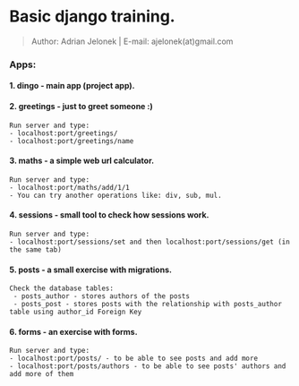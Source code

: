 # Basic django training.
>Author: Adrian Jelonek |  E-mail: ajelonek(at)gmail.com

### Apps:
#### 1. dingo - main app (project app).
#### 2. greetings - just to greet someone :)  
    Run server and type:
    - localhost:port/greetings/
    - localhost:port/greetings/name
#### 3. maths - a simple web url calculator.  
    Run server and type:
    - localhost:port/maths/add/1/1 
    - You can try another operations like: div, sub, mul. 
#### 4. sessions - small tool to check how sessions work.  
    Run server and type:
    - localhost:port/sessions/set and then localhost:port/sessions/get (in the same tab)  
#### 5. posts - a small exercise with migrations.  
    Check the database tables:
     - posts_author - stores authors of the posts
     - posts_post - stores posts with the relationship with posts_author table using author_id Foreign Key      
#### 6. forms - an exercise with forms.  
    Run server and type:
    - localhost:port/posts/ - to be able to see posts and add more
    - localhost:port/posts/authors - to be able to see posts' authors and add more of them